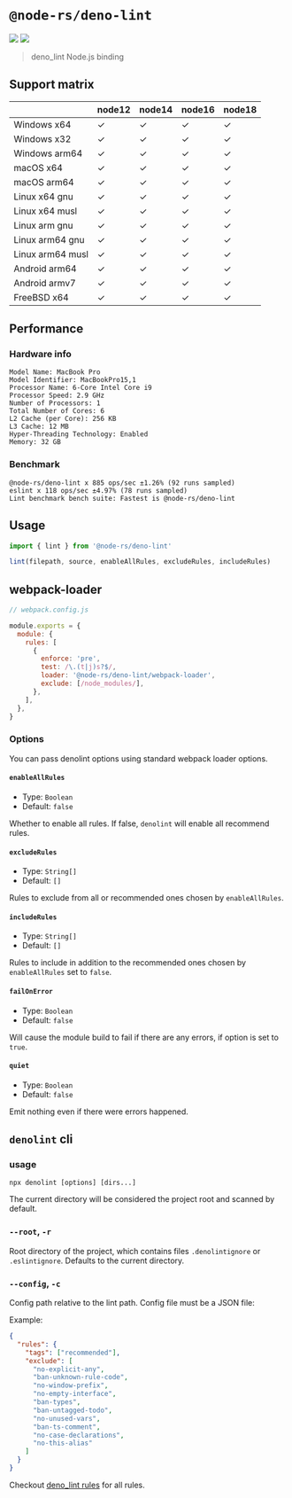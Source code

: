 # `@node-rs/deno-lint`

![](https://github.com/napi-rs/node-rs/workflows/CI/badge.svg)
![](https://img.shields.io/npm/dm/@node-rs/deno-lint.svg?sanitize=true)

> deno_lint Node.js binding

## Support matrix

|                  | node12 | node14 | node16 | node18 |
| ---------------- | ------ | ------ | ------ | ------ |
| Windows x64      | ✓      | ✓      | ✓      | ✓      |
| Windows x32      | ✓      | ✓      | ✓      | ✓      |
| Windows arm64    | ✓      | ✓      | ✓      | ✓      |
| macOS x64        | ✓      | ✓      | ✓      | ✓      |
| macOS arm64      | ✓      | ✓      | ✓      | ✓      |
| Linux x64 gnu    | ✓      | ✓      | ✓      | ✓      |
| Linux x64 musl   | ✓      | ✓      | ✓      | ✓      |
| Linux arm gnu    | ✓      | ✓      | ✓      | ✓      |
| Linux arm64 gnu  | ✓      | ✓      | ✓      | ✓      |
| Linux arm64 musl | ✓      | ✓      | ✓      | ✓      |
| Android arm64    | ✓      | ✓      | ✓      | ✓      |
| Android armv7    | ✓      | ✓      | ✓      | ✓      |
| FreeBSD x64      | ✓      | ✓      | ✓      | ✓      |

## Performance

### Hardware info

```
Model Name: MacBook Pro
Model Identifier: MacBookPro15,1
Processor Name: 6-Core Intel Core i9
Processor Speed: 2.9 GHz
Number of Processors: 1
Total Number of Cores: 6
L2 Cache (per Core): 256 KB
L3 Cache: 12 MB
Hyper-Threading Technology: Enabled
Memory: 32 GB
```

### Benchmark

```
@node-rs/deno-lint x 885 ops/sec ±1.26% (92 runs sampled)
eslint x 118 ops/sec ±4.97% (78 runs sampled)
Lint benchmark bench suite: Fastest is @node-rs/deno-lint
```

## Usage

```ts
import { lint } from '@node-rs/deno-lint'

lint(filepath, source, enableAllRules, excludeRules, includeRules)
```

## webpack-loader

```js
// webpack.config.js

module.exports = {
  module: {
    rules: [
      {
        enforce: 'pre',
        test: /\.(t|j)s?$/,
        loader: '@node-rs/deno-lint/webpack-loader',
        exclude: [/node_modules/],
      },
    ],
  },
}
```

### Options

You can pass denolint options using standard webpack loader options.

#### `enableAllRules`

- Type: `Boolean`
- Default: `false`

Whether to enable all rules. If false, `denolint` will enable all recommend rules.

#### `excludeRules`

- Type: `String[]`
- Default: `[]`

Rules to exclude from all or recommended ones chosen by `enableAllRules`.

#### `includeRules`

- Type: `String[]`
- Default: `[]`

Rules to include in addition to the recommended ones chosen by `enableAllRules` set to `false`.

#### `failOnError`

- Type: `Boolean`
- Default: `false`

Will cause the module build to fail if there are any errors, if option is set to `true`.

#### `quiet`

- Type: `Boolean`
- Default: `false`

Emit nothing even if there were errors happened.

## `denolint` cli

### usage

`npx denolint [options] [dirs...]`

The current directory will be considered the project root and scanned by default.

### `--root`, `-r`

Root directory of the project, which contains files `.denolintignore` or `.eslintignore`. Defaults to the current directory.

### `--config`, `-c`

Config path relative to the lint path. Config file must be a JSON file:

Example:

```json
{
  "rules": {
    "tags": ["recommended"],
    "exclude": [
      "no-explicit-any",
      "ban-unknown-rule-code",
      "no-window-prefix",
      "no-empty-interface",
      "ban-types",
      "ban-untagged-todo",
      "no-unused-vars",
      "ban-ts-comment",
      "no-case-declarations",
      "no-this-alias"
    ]
  }
}
```

Checkout [deno_lint rules](https://github.com/denoland/deno_lint/tree/main/docs/rules) for all rules.
